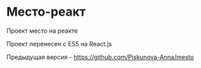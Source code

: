 # Место-реакт

Проект место на реакте

Проект перенесен с ES5 на React.js

Предыдущая версия - https://github.com/Piskunova-Anna/mesto